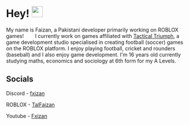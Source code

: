 # Hey! <img src= "https://gifdb.com/images/high/cute-wave-emoji-hand-59s88kk0zj3xho40.webp" width = "30" height = "30">

My name is Faizan, a Pakistani developer primarily working on ROBLOX games! <img src = "https://cdn.pixabay.com/animation/2022/09/06/03/13/03-13-18-245_512.gif" width = "23" height = "12">
I currently work on games affiliated with [Tactical Triumph](https://www.roblox.com/groups/13436106/Tactical-Triumph), a game development studio specialised in creating football (soccer) games on the ROBLOX platform. I enjoy playing football, cricket and rounders (baseball) and I also enjoy game development. I'm 16 years old currently studying maths, economics and sociology at 6th form for my A Levels.

## Socials

Discord - [fxizan](https://discord.com/users/1149037735013789819)

ROBLOX - [TalFaizan](https://www.roblox.com/users/110172890/profile)

Youtube - [Fxizan](https://www.youtube.com/@Fxizan)

